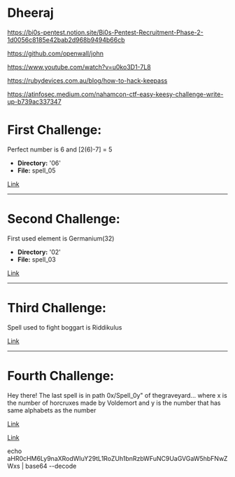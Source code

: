 # Dheeraj

https://bi0s-pentest.notion.site/Bi0s-Pentest-Recruitment-Phase-2-1d0056c8185e42bab2d968b9494b66cb

https://github.com/openwall/john

https://www.youtube.com/watch?v=u0ko3D1-7L8

https://rubydevices.com.au/blog/how-to-hack-keepass

https://atinfosec.medium.com/nahamcon-ctf-easy-keesy-challenge-write-up-b739ac337347



# First Challenge:

Perfect number is 6 and [2(6)-7] = 5

- **Directory:** '06'
- **File:** spell_05

[Link](aHR0cHM6Ly9naX)

-------------------------------------------

# Second Challenge:

First used element is Germanium(32)

- **Directory:** '02'
- **File:** spell_03

[Link](ZW5jb2RlZCBzbg)

--------------------------------------------

# Third Challenge:

Spell used to fight boggart is Riddikulus

[Link](Uh1bnRzbWFuNC9U)

--------------------------------------------

# Fourth Challenge:

Hey there! The last spell is in path 0x/Spell_0y" of thegraveyard...
    where x is the number of horcruxes made by Voldemort and y is the number that has same alphabets as the number

[Link](aGVGaW5hbFNwZWxs)

[Link](aHR0cHM6Ly9naXRodWIuY29tL1RoZUh1bnRzbWFuNC9UaGVGaW5hbFNwZWxs)

echo aHR0cHM6Ly9naXRodWIuY29tL1RoZUh1bnRzbWFuNC9UaGVGaW5hbFNwZWxs | base64 --decode
